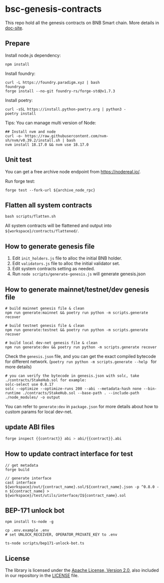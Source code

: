 # bsc-genesis-contracts

This repo hold all the genesis contracts on BNB Smart chain. More details in [doc-site](https://docs.bnbchain.org/docs/learn/system-contract).

## Prepare

Install node.js dependency:
```shell script
npm install
```

Install foundry:
```shell script
curl -L https://foundry.paradigm.xyz | bash
foundryup
forge install --no-git foundry-rs/forge-std@v1.7.3
```

Install poetry:
```shell script
curl -sSL https://install.python-poetry.org | python3 -
poetry install
```

Tips: You can manage multi version of Node:
```Shell
## Install nvm and node
curl -o- https://raw.githubusercontent.com/nvm-sh/nvm/v0.39.2/install.sh | bash
nvm install 18.17.0 && nvm use 18.17.0
```

## Unit test

You can get a free archive node endpoint from https://nodereal.io/.

Run forge test:
```shell script
forge test --fork-url ${archive_node_rpc}
```

## Flatten all system contracts

```shell script
bash scripts/flatten.sh
```

All system contracts will be flattened and output into `${workspace}/contracts/flattened/`.

## How to generate genesis file

1. Edit `init_holders.js` file to alloc the initial BNB holder.
2. Edit `validators.js` file to alloc the initial validator set.
3. Edit system contracts setting as needed.
4. Run `node scripts/generate-genesis.js` will generate genesis.json

## How to generate mainnet/testnet/dev genesis file

```shell 
# build mainnet genesis file & clean
npm run generate:mainnet && poetry run python -m scripts.generate recover

# build testnet genesis file & clean
npm run generate:testnet && poetry run python -m scripts.generate recover

# build local dev-net genesis file & clean
npm run generate:dev && poetry run python -m scripts.generate recover
```
Check the `genesis.json` file, and you can get the exact compiled bytecode for different network.
(`poetry run python -m scripts.generate --help ` for more details)
```
# you can verify the bytecode in genesis.json with solc, take ./contracts/StakeHub.sol for example:
solc-select use 0.8.17
solc --optimize --optimize-runs 200 --abi --metadata-hash none --bin-runtime ./contracts/StakeHub.sol --base-path . --include-path ./node_modules/ -o output
```

You can refer to `generate:dev` in `package.json` for more details about how to custom params for local dev-net.

## update ABI files

```bash
forge inspect {{contract}} abi > abi/{{contract}}.abi
```

## How to update contract interface for test

```shell script
// get metadata
forge build

// generate interface
cast interface ${workspace}/out/{contract_name}.sol/${contract_name}.json -p ^0.8.0 -n ${contract_name} > ${workspace}/test/utils/interface/I${contract_name}.sol
```

## BEP-171 unlock bot
```shell script
npm install ts-node -g

cp .env.example .env
# set UNLOCK_RECEIVER, OPERATOR_PRIVATE_KEY to .env

ts-node scripts/bep171-unlock-bot.ts 
```

## License

The library is licensed under the [Apache License, Version 2.0](https://www.apache.org/licenses/LICENSE-2.0),
also included in our repository in the [LICENSE](https://github.com/bnb-chain/bsc-genesis-contract/blob/master/LICENCE) file.
